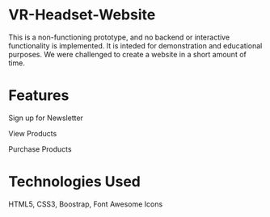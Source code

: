 # VR-Headset-Website
This is a non-functioning prototype, and no backend or interactive functionality is implemented. It is inteded for demonstration and educational purposes. We were challenged to create a website in a short amount of time. 

# Features
Sign up for Newsletter

View Products

Purchase Products

# Technologies Used

HTML5, CSS3, Boostrap, Font Awesome Icons
